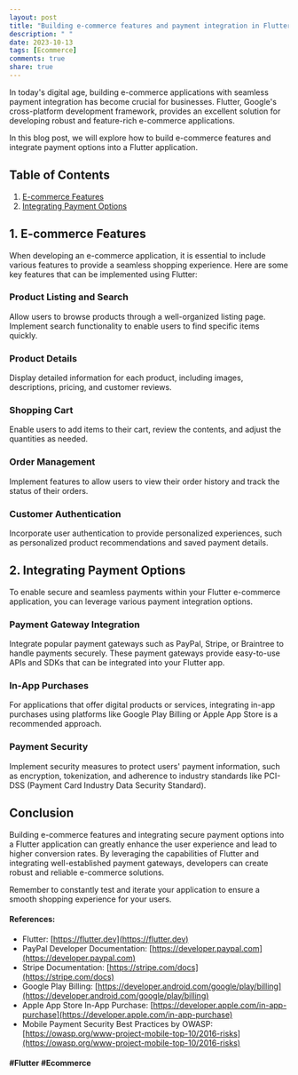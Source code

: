 ```yaml
---
layout: post
title: "Building e-commerce features and payment integration in Flutter"
description: " "
date: 2023-10-13
tags: [Ecommerce]
comments: true
share: true
---
```


In today's digital age, building e-commerce applications with seamless payment integration has become crucial for businesses. Flutter, Google's cross-platform development framework, provides an excellent solution for developing robust and feature-rich e-commerce applications.

In this blog post, we will explore how to build e-commerce features and integrate payment options into a Flutter application.

## Table of Contents
1. [E-commerce Features](#ecommerce-features)
2. [Integrating Payment Options](#payment-integration)

## 1. E-commerce Features <a name="ecommerce-features"></a>

When developing an e-commerce application, it is essential to include various features to provide a seamless shopping experience. Here are some key features that can be implemented using Flutter:

### Product Listing and Search
Allow users to browse products through a well-organized listing page. Implement search functionality to enable users to find specific items quickly.

### Product Details
Display detailed information for each product, including images, descriptions, pricing, and customer reviews.

### Shopping Cart
Enable users to add items to their cart, review the contents, and adjust the quantities as needed.

### Order Management
Implement features to allow users to view their order history and track the status of their orders.

### Customer Authentication
Incorporate user authentication to provide personalized experiences, such as personalized product recommendations and saved payment details.

## 2. Integrating Payment Options <a name="payment-integration"></a>

To enable secure and seamless payments within your Flutter e-commerce application, you can leverage various payment integration options. 

### Payment Gateway Integration
Integrate popular payment gateways such as PayPal, Stripe, or Braintree to handle payments securely. These payment gateways provide easy-to-use APIs and SDKs that can be integrated into your Flutter app.

### In-App Purchases
For applications that offer digital products or services, integrating in-app purchases using platforms like Google Play Billing or Apple App Store is a recommended approach.

### Payment Security
Implement security measures to protect users' payment information, such as encryption, tokenization, and adherence to industry standards like PCI-DSS (Payment Card Industry Data Security Standard).

## Conclusion
Building e-commerce features and integrating secure payment options into a Flutter application can greatly enhance the user experience and lead to higher conversion rates. By leveraging the capabilities of Flutter and integrating well-established payment gateways, developers can create robust and reliable e-commerce solutions.

Remember to constantly test and iterate your application to ensure a smooth shopping experience for your users.

#### References:
- Flutter: [https://flutter.dev](https://flutter.dev)
- PayPal Developer Documentation: [https://developer.paypal.com](https://developer.paypal.com)
- Stripe Documentation: [https://stripe.com/docs](https://stripe.com/docs)
- Google Play Billing: [https://developer.android.com/google/play/billing](https://developer.android.com/google/play/billing)
- Apple App Store In-App Purchase: [https://developer.apple.com/in-app-purchase](https://developer.apple.com/in-app-purchase)
- Mobile Payment Security Best Practices by OWASP: [https://owasp.org/www-project-mobile-top-10/2016-risks](https://owasp.org/www-project-mobile-top-10/2016-risks)

#### #Flutter #Ecommerce